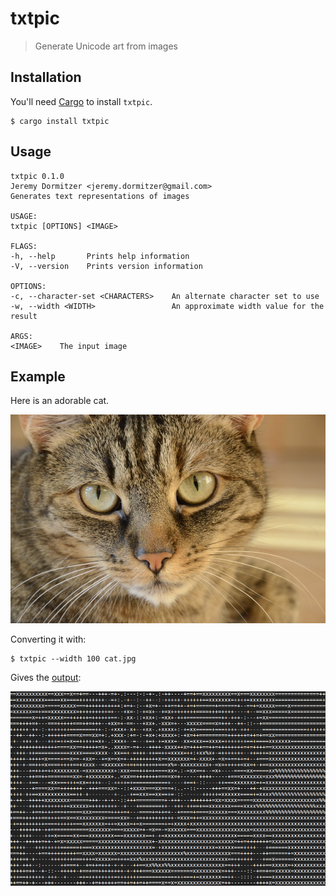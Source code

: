 # txtpic
> Generate Unicode art from images

## Installation
You'll need [Cargo](http://doc.crates.io) to install `txtpic`.

    $ cargo install txtpic

## Usage

    txtpic 0.1.0
    Jeremy Dormitzer <jeremy.dormitzer@gmail.com>
    Generates text representations of images

    USAGE:
    txtpic [OPTIONS] <IMAGE>

    FLAGS:
    -h, --help       Prints help information
    -V, --version    Prints version information

    OPTIONS:
    -c, --character-set <CHARACTERS>    An alternate character set to use
    -w, --width <WIDTH>                 An approximate width value for the result

    ARGS:
    <IMAGE>    The input image

## Example
Here is an adorable cat.

![Adorable cat](./example/cat.jpg)

Converting it with:

    $ txtpic --width 100 cat.jpg

Gives the [output](./example/cat.txt):

![Text cat](./example/text-cat.png)
